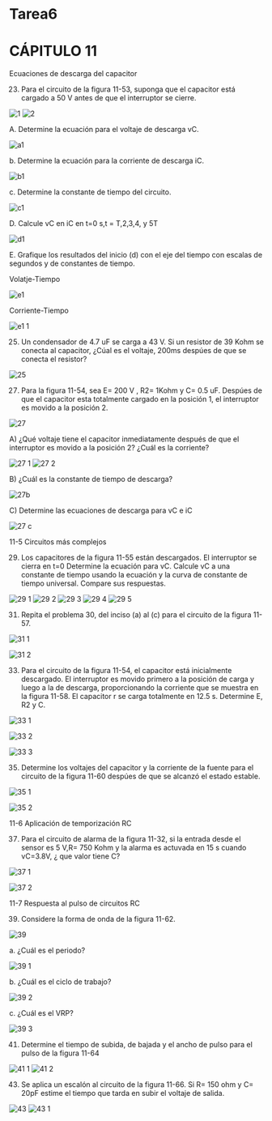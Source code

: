 # Tarea6


















# CÁPITULO 11


Ecuaciones de descarga del capacitor

23. Para el circuito de la figura 11-53, suponga que el capacitor está cargado a 50 V antes de que el interruptor se cierre.

![1](https://user-images.githubusercontent.com/84783236/127246111-2885196a-fa62-4228-97da-47227d04ff75.png)
![2](https://user-images.githubusercontent.com/84783236/127246114-0c75cf79-38a3-4090-8381-9be318ff996f.png)

A. Determine la ecuación para el voltaje de descarga vC.

![a1](https://user-images.githubusercontent.com/84783236/127246253-f9588354-15b0-4e21-b137-caf369248dc7.png)

b. Determine la ecuación para la corriente de descarga iC.

![b1](https://user-images.githubusercontent.com/84783236/127246262-3dafd574-531e-48af-b75b-a99102cdbecc.png)

c. Determine la constante de tiempo del circuito. 

![c1](https://user-images.githubusercontent.com/84783236/127246268-0a91a343-e247-4dca-b835-91169bcf9002.png)

D. Calcule  vC en iC en  t=0  s,t = T,2,3,4, y 5T

![d1](https://user-images.githubusercontent.com/84783236/127246289-d3c4b03a-a6b5-4511-a0a6-b7a7bb393cd7.png)


E. Grafique los resultados del inicio (d) con el eje del tiempo con escalas de segundos y de constantes de tiempo.

Volatje-Tiempo

![e1](https://user-images.githubusercontent.com/84783236/127246315-3f81cc26-039f-4b3b-8ca9-1cdb7d585e4a.png)

Corriente-Tiempo

![e1 1](https://user-images.githubusercontent.com/84783236/127246371-a8841d67-ae33-4116-8b8d-78187796c3e4.png)



25. Un condensador de 4.7 uF se carga a 43 V. Si un resistor de 39 Kohm se conecta al capacitor, ¿Cúal es el voltaje,  200ms  despúes de que se conecta  el resistor?

![25](https://user-images.githubusercontent.com/84783236/127246419-556eace1-c4ee-4497-993a-931411087153.png)


27.  Para la figura 11-54, sea E= 200 V , R2= 1Kohm y C= 0.5 uF. Despúes de que el capacitor esta totalmente cargado en la posición 1, el interruptor es  movido a la posición 2.

![27](https://user-images.githubusercontent.com/84783236/127246433-5765459f-8d64-4e1d-a8fd-978c90620944.png)

A)  ¿Qué voltaje tiene el capacitor inmediatamente después de que el interruptor es movido a la posición 2? ¿Cuál es la corriente?

![27 1](https://user-images.githubusercontent.com/84783236/127246545-56b513fb-3f12-4dec-b69f-1221863d379a.png)
![27 2](https://user-images.githubusercontent.com/84783236/127246553-79aadb73-8aa7-4c19-90ad-46befc65f05d.png)

B)  ¿Cuál es la constante de tiempo de descarga?

![27b](https://user-images.githubusercontent.com/84783236/127246612-5831c181-6fde-41f3-a82d-b3e771930cc1.png)

C)  Determine las ecuaciones de descarga para vC e iC

![27 c](https://user-images.githubusercontent.com/84783236/127246629-0a852262-bce6-4c99-93f2-bbd808e0093e.png)


11-5 Circuitos más complejos

29. Los capacitores de la figura 11-55 están descargados. El interruptor se cierra en t=0  Determine la ecuación para vC. Calcule vC a una constante de tiempo usando la ecuación y la curva de constante de tiempo universal. Compare sus respuestas.

![29 1](https://user-images.githubusercontent.com/84783236/127246736-9206293b-87de-4e99-a906-8f6d6b2cb483.png)
![29 2](https://user-images.githubusercontent.com/84783236/127246743-28f4bd66-c204-4c50-89f9-290f45a060bc.png)
![29 3](https://user-images.githubusercontent.com/84783236/127246744-11a886b8-4244-4280-82c6-ba917357a558.png)
![29 4](https://user-images.githubusercontent.com/84783236/127246746-c66318b2-82ab-4669-8a0a-02e284f3751b.png)
![29 5](https://user-images.githubusercontent.com/84783236/127246748-64a56d75-5b3c-4df2-b524-9f72bbe4ad0a.png)



31. Repita el problema 30, del inciso (a) al (c) para el circuito de la figura 11-57.

![31 1](https://user-images.githubusercontent.com/84783236/127246795-df3f1397-bb70-4e6e-b442-6eecf89eac1a.png)

![31 2](https://user-images.githubusercontent.com/84783236/127246799-2679a3bb-c52a-4dcd-87be-64021ff78f80.png)


33.   Para el circuito de la figura 11-54, el capacitor está inicialmente descargado. El interruptor es movido primero a la posición de carga y luego a la de  descarga,  proporcionando la corriente que se muestra en la figura 11-58. El capacitor r se carga totalmente en 12.5 s. Determine E, R2 y C.

![33 1](https://user-images.githubusercontent.com/84783236/127246863-38811216-a49c-4d5b-9430-36d0d0454452.png)

![33 2](https://user-images.githubusercontent.com/84783236/127246877-4cd13ff7-0c82-4cff-be03-26f32d86c744.png)

![33 3](https://user-images.githubusercontent.com/84783236/127246879-3aab360d-9307-4f1a-9cbd-d09397c5b2ad.png)


35.  Determine los voltajes del capacitor y la corriente de la fuente para el circuito de la figura 11-60 despúes de que se alcanzó  el estado estable.

![35 1](https://user-images.githubusercontent.com/84783236/127246926-9e27ab57-f400-4867-be6a-8fd0ef341a55.png)

![35 2](https://user-images.githubusercontent.com/84783236/127246931-2d73ce0c-d38b-4f3b-95f0-4bcdc3040420.png)

11-6 Aplicación de temporización RC

37. Para el circuito de alarma de la figura 11-32, si la entrada desde el sensor es 5 V,R= 750 Kohm y la alarma es actuvada en 15 s  cuando vC=3.8V, ¿ que valor tiene C?

![37 1](https://user-images.githubusercontent.com/84783236/127246959-03cb84d1-c263-40f3-85c8-65f6eb740208.png)

![37 2](https://user-images.githubusercontent.com/84783236/127246968-824b4c19-982c-48ab-b5cc-f68f60a81847.png)


11-7 Respuesta al pulso de circuitos RC

39. Considere la forma de onda de la figura 11-62.

![39](https://user-images.githubusercontent.com/84783236/127247033-a342d278-63e2-4a9b-a7f3-028b2815b9ab.png)

a. ¿Cuál es el periodo?

![39 1](https://user-images.githubusercontent.com/84783236/127247084-2aa35dd2-f41b-4e79-a3a5-4bb08a3cab22.png)

b. ¿Cuál es el ciclo de trabajo?

![39 2](https://user-images.githubusercontent.com/84783236/127247097-fec95565-6522-4291-b2fa-de1886b9609a.png)

c. ¿Cuál es el VRP?

![39 3](https://user-images.githubusercontent.com/84783236/127247120-3b51b605-40d9-42a2-8c73-3f78df502f07.png)


41. Determine el tiempo de subida, de bajada y el ancho de pulso para el pulso de la figura 11-64

![41 1](https://user-images.githubusercontent.com/84783236/127247177-1d290a88-1b2a-40a9-a036-35f912cb286e.png)
![41 2](https://user-images.githubusercontent.com/84783236/127247183-20d6acc9-0bea-4367-91e6-6e1f68e5f793.png)

43. Se aplica un escalón al circuito de la figura 11-66. Si  R= 150 ohm y C= 20pF estime el tiempo  que tarda en subir  el voltaje de salida.

![43](https://user-images.githubusercontent.com/84783236/127247233-d7a3b6f5-2b07-4c37-b320-7c04f63429b5.png)
![43 1](https://user-images.githubusercontent.com/84783236/127247240-d12b2428-0fe5-4b03-a131-be5c5f7d2613.png)



